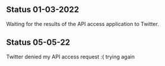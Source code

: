 Status 01-03-2022
-------------------
Waiting for the results of the API access application to Twitter.


Status 05-05-22
-----------------
Twitter denied my API access request :( trying again
